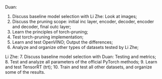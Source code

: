 Duan:
1. Discuss baseline model selection with Li Zhe: Look at images;
2. Discuss the pruning scope: initial inc layer, encoder, decoder, encoder and decoder, final outc layer;
3. Learn the principles of torch-pruning;
4. Test torch-pruning implementation;
5. Learn and test OpenVINO; Output the differences;
6. Analyze and organize other types of datasets tested by Li Zhe;

Li Zhe:
7. Discuss baseline model selection with Duan: Testing and metrics;
8. Test and analyze all parameters of the official PyTorch methods;
9. Learn and test TensorRT (trt);
10. Train and test all other datasets, and organize some of the results.
